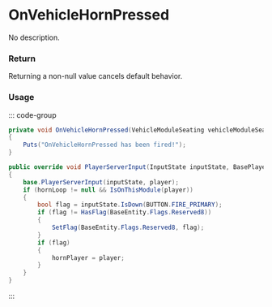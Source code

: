 # OnVehicleHornPressed
<Badge type="info" text="Vehicle"/>[<Badge type="danger" text="Carbon Compatible"/>](https://github.com/CarbonCommunity/Carbon)[<Badge type="warning" text="Oxide Compatible"/>](https://github.com/OxideMod/Oxide.Rust)
No description.
### Return
Returning a non-null value cancels default behavior.

### Usage
::: code-group
```csharp [Example]
private void OnVehicleHornPressed(VehicleModuleSeating vehicleModuleSeating, BasePlayer player)
{
	Puts("OnVehicleHornPressed has been fired!");
}
```
```csharp [Source — Assembly-CSharp @ VehicleModuleSeating]
public override void PlayerServerInput(InputState inputState, BasePlayer player)
{
	base.PlayerServerInput(inputState, player);
	if (hornLoop != null && IsOnThisModule(player))
	{
		bool flag = inputState.IsDown(BUTTON.FIRE_PRIMARY);
		if (flag != HasFlag(BaseEntity.Flags.Reserved8))
		{
			SetFlag(BaseEntity.Flags.Reserved8, flag);
		}
		if (flag)
		{
			hornPlayer = player;
		}
	}
}

```
:::
